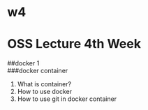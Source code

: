 # w4

# OSS Lecture 4th Week   
##docker 1   
###docker container   

1. What is container?
2. How to use docker
3. How to use git in docker container

